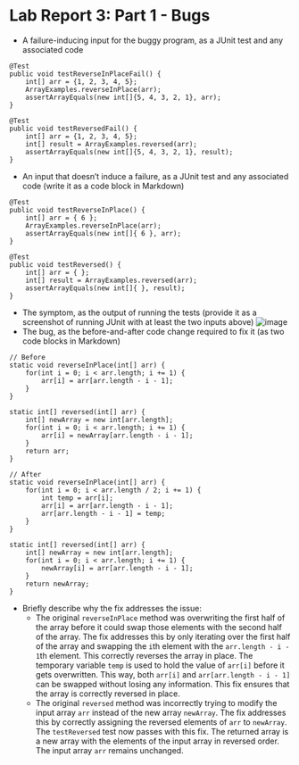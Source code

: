 # Lab Report 3: Part 1 - Bugs

* A failure-inducing input for the buggy program, as a JUnit test and any associated code
```
@Test
public void testReverseInPlaceFail() {
    int[] arr = {1, 2, 3, 4, 5};
    ArrayExamples.reverseInPlace(arr);
    assertArrayEquals(new int[]{5, 4, 3, 2, 1}, arr);
}

@Test
public void testReversedFail() {
    int[] arr = {1, 2, 3, 4, 5};
    int[] result = ArrayExamples.reversed(arr);
    assertArrayEquals(new int[]{5, 4, 3, 2, 1}, result);
}
```
* An input that doesn’t induce a failure, as a JUnit test and any associated code (write it as a code block in Markdown)
```
@Test 
public void testReverseInPlace() {
    int[] arr = { 6 };
    ArrayExamples.reverseInPlace(arr);
    assertArrayEquals(new int[]{ 6 }, arr);
}

@Test
public void testReversed() {
    int[] arr = { };
    int[] result = ArrayExamples.reversed(arr);
    assertArrayEquals(new int[]{ }, result);
}
```
* The symptom, as the output of running the tests (provide it as a screenshot of running JUnit with at least the two inputs above)
  ![image](https://github.com/xIvanTKx/cse15l-lab-reports/assets/110268085/aecdfe4c-d310-4819-beae-c13dc83b4457)
* The bug, as the before-and-after code change required to fix it (as two code blocks in Markdown)
```
// Before
static void reverseInPlace(int[] arr) {
    for(int i = 0; i < arr.length; i += 1) {
        arr[i] = arr[arr.length - i - 1];
    }
}

static int[] reversed(int[] arr) {
    int[] newArray = new int[arr.length];
    for(int i = 0; i < arr.length; i += 1) {
        arr[i] = newArray[arr.length - i - 1];
    }
    return arr;
}
```
```
// After
static void reverseInPlace(int[] arr) {
    for(int i = 0; i < arr.length / 2; i += 1) {
        int temp = arr[i];
        arr[i] = arr[arr.length - i - 1];
        arr[arr.length - i - 1] = temp;
    }
}

static int[] reversed(int[] arr) {
    int[] newArray = new int[arr.length];
    for(int i = 0; i < arr.length; i += 1) {
        newArray[i] = arr[arr.length - i - 1];
    }
    return newArray;
}
```
* Briefly describe why the fix addresses the issue:
  * The original `reverseInPlace` method was overwriting the first half of the array before it could swap those elements with the second half of the array. The fix addresses this by only iterating over the first half of the array and swapping the `i`th element with the `arr.length - i - 1`th element. This correctly reverses the array in place. The temporary variable `temp` is used to hold the value of `arr[i]` before it gets overwritten. This way, both `arr[i]` and `arr[arr.length - i - 1]` can be swapped without losing any information. This fix ensures that the array is correctly reversed in place.
  * The original `reversed` method was incorrectly trying to modify the input array `arr` instead of the new array `newArray`. The fix addresses this by correctly assigning the reversed elements of `arr` to `newArray`. The `testReversed` test now passes with this fix. The returned array is a new array with the elements of the input array in reversed order. The input array `arr` remains unchanged.
